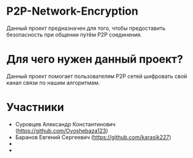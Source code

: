 # P2P-Network-Encryption
Данный проект предназначен для того, чтобы предоставить безопасность при общении путём P2P соединения.

# Для чего нужен данный проект?
Данный проект помогает пользователям P2P сетей шифровать свой канал связи по нашим алгоритмам.

# Участники
- Суровцев Александр Константинович (https://github.com/Ovoshebaza123)
- Баранов Евгений Сергеевич (https://github.com/karasik227)
-
-
